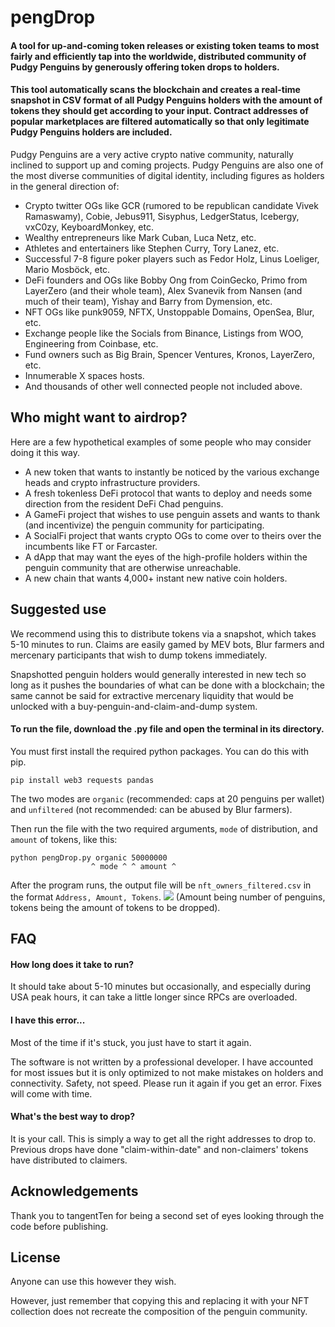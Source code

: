 
# pengDrop

#### A tool for up-and-coming token releases or existing token teams to most fairly and efficiently tap into the worldwide, distributed community of Pudgy Penguins by generously offering token drops to holders.

#### This tool automatically scans the blockchain and creates a real-time snapshot in CSV format of all Pudgy Penguins holders with the amount of tokens they should get according to your input. Contract addresses of popular marketplaces are filtered automatically so that only legitimate Pudgy Penguins holders are included.

Pudgy Penguins are a very active crypto native community, naturally inclined to support up and coming projects. Pudgy Penguins are also one of the most diverse communities of digital identity, including figures as holders in the general direction of:

- Crypto twitter OGs like GCR (rumored to be republican candidate Vivek Ramaswamy), Cobie, Jebus911, Sisyphus, LedgerStatus, Icebergy, vxC0zy, KeyboardMonkey, etc. 
- Wealthy entrepreneurs like Mark Cuban, Luca Netz, etc.
- Athletes and entertainers like Stephen Curry, Tory Lanez, etc.
- Successful 7-8 figure poker players such as Fedor Holz, Linus Loeliger, Mario Mosböck, etc.
- DeFi founders and OGs like Bobby Ong from CoinGecko, Primo from LayerZero (and their whole team), Alex Svanevik from Nansen (and much of their team), Yishay and Barry from Dymension, etc.
- NFT OGs like punk9059, NFTX, Unstoppable Domains, OpenSea, Blur, etc.
- Exchange people like the Socials from Binance, Listings from WOO, Engineering from Coinbase, etc.
- Fund owners such as Big Brain, Spencer Ventures, Kronos, LayerZero, etc.
- Innumerable X spaces hosts. 
- And thousands of other well connected people not included above. 
## Who might want to airdrop?
Here are a few hypothetical examples of some people who may consider doing it this way.
- A new token that wants to instantly be noticed by the various exchange heads and crypto infrastructure providers.
- A fresh tokenless DeFi protocol that wants to deploy and needs some direction from the resident DeFi Chad penguins.
- A GameFi project that wishes to use penguin assets and wants to thank (and incentivize) the penguin community for participating.
- A SocialFi project that wants crypto OGs to come over to theirs over the incumbents like FT or Farcaster.
- A dApp that may want the eyes of the high-profile holders within the penguin community that are otherwise unreachable.
- A new chain that wants 4,000+ instant new native coin holders.
## Suggested use

We recommend using this to distribute tokens via a snapshot, which takes 5-10 minutes to run. Claims are easily gamed by MEV bots, Blur farmers and  mercenary participants that wish to dump tokens immediately. 

Snapshotted penguin holders would generally interested in new tech so long as it pushes the boundaries of what can be done with a blockchain; the same cannot be said for extractive mercenary liquidity that would be unlocked with a buy-penguin-and-claim-and-dump system.

#### To run the file, download the .py file and open the terminal in its directory.
You must first install the required python packages. You can do this with pip. 

    pip install web3 requests pandas

The two modes are `organic` (recommended: caps at 20 penguins per wallet) and `unfiltered` (not recommended: can be abused by Blur farmers).

Then run the file with the two required arguments, `mode` of distribution, and `amount` of tokens, like this:
    
    python pengDrop.py organic 50000000
                      ^ mode ^ ^ amount ^

After the program runs, the output file will be `nft_owners_filtered.csv` in the format `Address, Amount, Tokens`. 
<img src="https://i.imgur.com/nsreODM.png">
(Amount being number of penguins, tokens being the amount of tokens to be dropped). 

## FAQ

#### How long does it take to run?

It should take about 5-10 minutes but occasionally, and especially during USA peak hours, it can take a little longer since RPCs are overloaded.

#### I have this error...

Most of the time if it's stuck, you just have to start it again.

The software is not written by a professional developer. I have accounted for most issues but it is only optimized to not make mistakes on holders and connectivity. Safety, not speed. Please run it again if you get an error. Fixes will come with time.

#### What's the best way to drop?

It is your call. This is simply a way to get all the right addresses to drop to. Previous drops have done "claim-within-date" and non-claimers' tokens have distributed to claimers.

## Acknowledgements
Thank you to tangentTen for being a second set of eyes looking through the code before publishing.
## License

Anyone can use this however they wish. 

However, just remember that copying this and replacing it with your NFT collection does not recreate the composition of the penguin community. 

